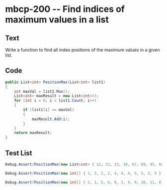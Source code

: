 # mbcp-200 -- Find indices of maximum values in a list

## Text

Write a function to find all index positions of the maximum values in a given list.

## Code

```csharp
public List<int> PositionMax(List<int> list1) 
{
    int maxVal = list1.Max();
    List<int> maxResult = new List<int>();
    for (int i = 0; i < list1.Count; i++) 
    {
        if (list1[i] == maxVal) 
        {
            maxResult.Add(i);
        }
    }
    return maxResult;
}
```

## Test List

```csharp
Debug.Assert(PositionMax(new List<int> { 12, 33, 23, 10, 67, 89, 45, 667, 23, 12, 11, 10, 54 }).SequenceEqual(new List<int> { 7 }));
```

```csharp
Debug.Assert(PositionMax(new int[] { 1, 2, 2, 2, 4, 4, 4, 5, 5, 5, 5 }).SequenceEqual(new int[] { 7, 8, 9, 10 }));
```

```csharp
Debug.Assert(PositionMax(new int[] { 2, 1, 5, 6, 8, 3, 4, 9, 10, 11, 8, 12 }).SequenceEqual(new int[] { 11 }));
```
